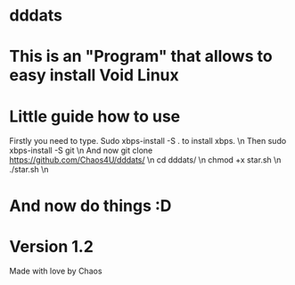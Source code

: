 # dddats

# This is an "Program" that allows to easy install Void Linux

# Little guide how to use
Firstly you need to type. Sudo xbps-install -S . to install xbps. \n
Then sudo xbps-install -S git \n
And now git clone https://github.com/Chaos4U/dddats/ \n
cd dddats/ \n
chmod +x star.sh \n
./star.sh \n 
# And now do things :D

# Version 1.2

Made with love by Chaos

